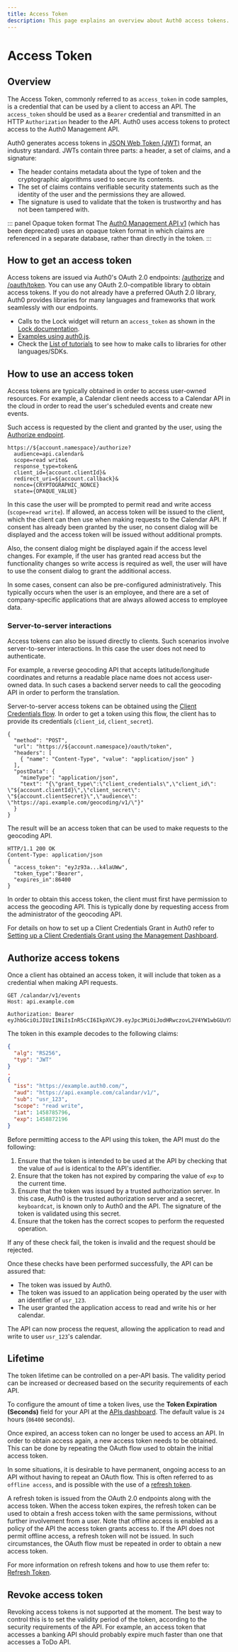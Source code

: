 ```yaml
---
title: Access Token
description: This page explains an overview about Auth0 access tokens.
---
```


# Access Token

## Overview

The Access Token, commonly referred to as `access_token` in code samples, is a credential that can be used by a client to access an API. The `access_token` should be used as a `Bearer` credential and transmitted in an HTTP `Authorization` header to the API. Auth0 uses access tokens to protect access to the Auth0 Management API.

Auth0 generates access tokens in [JSON Web Token (JWT)](/jwt) format, an industry standard. JWTs contain three parts: a header, a set of claims, and a signature:
- The header contains metadata about the type of token and the cryptographic algorithms used to secure its contents.
- The set of claims contains verifiable security statements such as the identity of the user and the permissions they are allowed.
- The signature is used to validate that the token is trustworthy and has not been tampered with.

::: panel Opaque token format
The [Auth0 Management API v1](/api/management/v1) (which has been deprecated) uses an opaque token format in which claims are referenced in a separate database, rather than directly in the token.
:::

## How to get an access token

Access tokens are issued via Auth0's OAuth 2.0 endpoints: [/authorize](/api/authentication#authorize-client) and [/oauth/token](/api/authentication#get-token). You can use any OAuth 2.0-compatible library to obtain access tokens. If you do not already have a preferred OAuth 2.0 library, Auth0 provides libraries for many languages and frameworks that work seamlessly with our endpoints.

* Calls to the Lock widget will return an `access_token` as shown in the [Lock documentation](/libraries/lock).
* [Examples using auth0.js](https://github.com/auth0/auth0.js).
* Check the [List of tutorials](/tutorials) to see how to make calls to libraries for other languages/SDKs.

## How to use an access token

Access tokens are typically obtained in order to access user-owned resources. For example, a Calendar client needs access to a Calendar API in the cloud in order to read the user's scheduled events and create new events.

Such access is requested by the client and granted by the user, using the [Authorize endpoint](/api/authentication#authorize-client).

```text
https://${account.namespace}/authorize?
  audience=api.calendar&
  scope=read write&
  response_type=token&
  client_id={account.clientId}&
  redirect_uri=${account.callback}&
  nonce={CRYPTOGRAPHIC_NONCE}
  state={OPAQUE_VALUE}
```

In this case the user will be prompted to permit read and write access (`scope=read write`). If allowed, an access token will be issued to the client, which the client can then use when making requests to the Calendar API. If consent has already been granted by the user, no consent dialog will be displayed and the access token will be issued without additional prompts.

Also, the consent dialog might be displayed again if the access level changes. For example, if the user has granted read access but the functionality changes so write access is required as well, the user will have to use the consent dialog to grant the additional access.

In some cases, consent can also be pre-configured administratively. This typically occurs when the user is an employee, and there are a set of company-specific applications that are always allowed access to employee data.

### Server-to-server interactions

Access tokens can also be issued directly to clients. Such scenarios involve server-to-server interactions. In this case the user does not need to authenticate.

For example, a reverse geocoding API that accepts latitude/longitude coordinates and returns a readable place name does not access user-owned data. In such cases a backend server needs to call the geocoding API in order to perform the translation.

Server-to-server access tokens can be obtained using the [Client Credentials flow](/api-auth/grant/client-credentials). In order to get a token using this flow, the client has to provide its credentials (`client_id`, `client_secret`).

```har
{
  "method": "POST",
  "url": "https://${account.namespace}/oauth/token",
  "headers": [
    { "name": "Content-Type", "value": "application/json" }
  ],
  "postData": {
    "mimeType": "application/json",
    "text": "{\"grant_type\":\"client_credentials\",\"client_id\": \"${account.clientId}\",\"client_secret\": \"${account.clientSecret}\",\"audience\": \"https://api.example.com/geocoding/v1/\"}"
  }
}
```

The result will be an access token that can be used to make requests to the geocoding API.

```text
HTTP/1.1 200 OK
Content-Type: application/json
{
  "access_token": "eyJz93a...k4laUWw",
  "token_type":"Bearer",
  "expires_in":86400
}
```

In order to obtain this access token, the client must first have permission to access the geocoding API. This is typically done by requesting access from the administrator of the geocoding API.

For details on how to set up a Client Credentials Grant in Auth0 refer to [Setting up a Client Credentials Grant using the Management Dashboard](/api-auth/config/using-the-auth0-dashboard).


## Authorize access tokens

Once a client has obtained an access token, it will include that token as a credential when making API requests.

```text
GET /calandar/v1/events
Host​: api.example.com

Authorization: Bearer eyJhbGciOiJIUzI1NiIsInR5cCI6IkpXVCJ9.eyJpc3MiOiJodHRwczovL2V4YW1wbGUuYXV0aDAuY29tLyIsImF1ZCI6Imh0dHBzOi8vYXBpLmV4YW1wbGUuY29tL2NhbGFuZGFyL3YxLyIsInN1YiI6InVzcl8xMjMiLCJpYXQiOjE0NTg3ODU3OTYsImV4cCI6MTQ1ODg3MjE5Nn0.CA7eaHjIHz5NxeIJoFK9krqaeZrPLwmMmgI_XiQiIkQ
```

The token in this example decodes to the following claims:

```json
{
  "alg": "RS256",
  "typ": "JWT"
}
.
{
  "iss": "https://example.auth0.com/",
  "aud": "https://api.example.com/calandar/v1/",
  "sub": "usr_123",
  "scope": "read write",
  "iat": 1458785796,
  "exp": 1458872196
}
```

Before permitting access to the API using this token, the API must do the following:

1. Ensure that the token is intended to be used at the API by checking that the value of `aud` is identical to the API's identifier.
1. Ensure that the token has not expired by comparing the value of `exp` to the current time.
1. Ensure that the token was issued by a trusted authorization server. In this case, Auth0 is the trusted authorization server and a secret, `keyboardcat`, is known only to Auth0 and the API. The signature of the token is validated using this secret.
1. Ensure that the token has the correct scopes to perform the requested operation.

If any of these check fail, the token is invalid and the request should be rejected.

Once these checks have been performed successfully, the API can be assured that:

- The token was issued by Auth0.
- The token was issued to an application being operated by the user with an identifier of `usr_123`.
- The user granted the application access to read and write his or her calendar.

The API can now process the request, allowing the application to read and write to user `usr_123`'s calendar.

## Lifetime

The token lifetime can be controlled on a per-API basis. The validity period can be increased or decreased based on the security requirements of each API.

To configure the amount of time a token lives, use the **Token Expiration (Seconds)** field for your API at the [APIs dashboard](${manage_url}/#/apis). The default value is `24` hours (`86400` seconds).

Once expired, an access token can no longer be used to access an API. In order to obtain access again, a new access token needs to be obtained. This can be done by repeating the OAuth flow used to obtain the initial access token.

In some situations, it is desirable to have permanent, ongoing access to an API without having to repeat an OAuth flow. This is often referred to as `offline access`, and is possible with the use of a [refresh token](/tokens/refresh-token).

A refresh token is issued from the OAuth 2.0 endpoints along with the access token. When the access token expires, the refresh token can be used to obtain a fresh access token with the same permissions, without further involvement from a user. Note that offline access is enabled as a policy of the API the access token grants access to. If the API does not permit offline access, a refresh token will not be issued. In such circumstances, the OAuth flow must be repeated in order to obtain a new access token.

For more information on refresh tokens and how to use them refer to: [Refresh Token](/tokens/refresh-token).

## Revoke access token

Revoking access tokens is not supported at the moment. The best way to control this is to set the validity period of the token, according to the security requirements of the API. For example, an access token that accesses a banking API should probably expire much faster than one that accesses a ToDo API.
